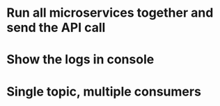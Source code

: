 # Run all microservices together and send the API call
# Show the logs in console
# Single topic, multiple consumers
